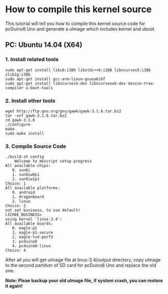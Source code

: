 # How to compile this kernel source

This tutorial will tell you how to compile this kernel source code for pcDuino8 Uno and generate a uImage which includes kernel and uboot.

## PC: Ubuntu 14.04 (X64)
### 1. Install related tools
```
sudo apt-get install libc6:i386 libstdc++6:i386 libncurses5:i386 zlib1g:i386
sudo apt-get install gcc-arm-linux-gnueabihf
sudo apt-get install libncurses5-dev libncursesw5-dev device-tree-compiler u-boot-tools

```
### 2. Install other tools
```
wget http://ftp.gnu.org/gnu/gawk/gawk-3.1.6.tar.bz2
tar -xvf gawk-3.1.6.tar.bz2
cd gawk-3.1.6
./configure
make
sudo make install
```

### 3. Compile Source Code
```
./build.sh config
	Welcome to mkscript setup progress
All available chips:
   0. sun6i
   1. sun8iw6p1
   2. sun9iw1p1
Choice: 1
All available platforms:
   0. android
   1. dragonboard
   2. linux
Choice: 2
not set business, to use default!
LICHEE_BUSINESS=
using kernel 'linux-3.4':
All available boards:
   0. eagle-p1
   1. eagle-p1-secure
   2. eagle-tvd-perf3
   3. pcduino8
   4. pcduino8-linux
Choice: 4
```

After all you will get uImage file at linux-3.4/output directory, copy uImage to the second partition of SD card for pcDuino8 Uno and replace the old one.

**Note: Pleae backup your old uImage file, if system crash, you can restore it again!**


